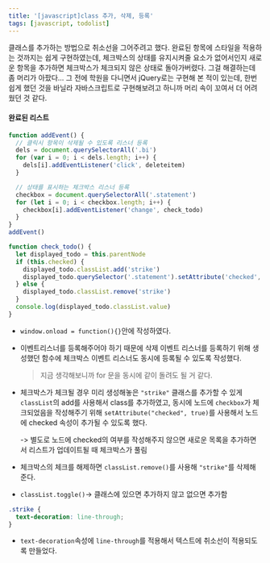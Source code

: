 ```yaml
---
title: '[javascript]class 추가, 삭제, 등록'
tags: [javascript, todolist]
---
```


클래스를 추가하는 방법으로 취소선을 그어주려고 했다. 완료된 항목에 스타일을 적용하는 것까지는 쉽게 구현하였는데, 체크박스의 상태를 유지시켜줄 요소가 없어서인지 새로운 항목을 추가하면 체크박스가 체크되지 않은 상태로 돌아가버렸다. 그걸 해결하는데 좀 머리가 아팠다...
그 전에 학원을 다니면서 jQuery로는 구현해 본 적이 있는데, 한번 쉽게 했던 것을 바닐라 자바스크립트로 구현해보려고 하니까 머리 속이 꼬여서 더 어려웠던 것 같다.

#### 완료된 리스트

```javascript
function addEvent() {
  // 클릭시 항목이 삭제될 수 있도록 리스너 등록
  dels = document.querySelectorAll('.bi')
  for (var i = 0; i < dels.length; i++) {
    dels[i].addEventListener('click', deleteitem)
  }

  // 상태를 표시하는 체크박스 리스너 등록
  checkbox = document.querySelectorAll('.statement')
  for (let i = 0; i < checkbox.length; i++) {
    checkbox[i].addEventListener('change', check_todo)
  }
}
addEvent()

function check_todo() {
  let displayed_todo = this.parentNode
  if (this.checked) {
    displayed_todo.classList.add('strike')
    displayed_todo.querySelector('.statement').setAttribute('checked', true)
  } else {
    displayed_todo.classList.remove('strike')
  }
  console.log(displayed_todo.classList.value)
}
```

- `window.onload = function(){}`안에 작성하였다.

- 이벤트리스너를 등록해주어야 하기 때문에 삭제 이벤트 리스너를 등록하기 위해 생성했던 함수에 체크박스 이벤트 리스너도 동시에 등록될 수 있도록 작성했다.

  > 지금 생각해보니까 for 문을 동시에 같이 돌려도 될 거 같다.

- 체크박스가 체크될 경우 미리 생성해놓은 `"strike"` 클래스를 추가할 수 있게 `classList`의 add를 사용해서 class를 추가하였고, 동시에 노드에 `checkbox`가 체크되었음을 작성해주기 위해 `setAttribute("checked", true)`를 사용해서 노드에 checked 속성이 추가될 수 있도록 했다.

  -> 별도로 노드에 checked의 여부를 작성해주지 않으면 새로운 목록을 추가하면서 리스트가 업데이트될 때 체크박스가 풀림

- 체크박스의 체크를 해제하면 `classList.remove()`를 사용해 `"strike"`를 삭제해준다.
- `classList.toggle()`-> 클래스에 있으면 추가하지 않고 없으면 추가함

```css
.strike {
  text-decoration: line-through;
}
```

- `text-decoration`속성에 `line-through`를 적용해서 텍스트에 취소선이 적용되도록 만들었다.

